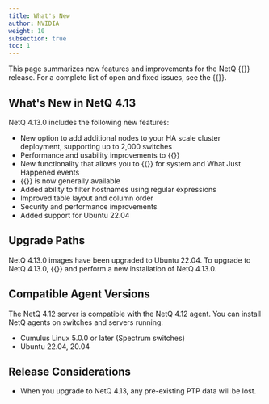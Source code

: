 ```yaml
---
title: What's New
author: NVIDIA
weight: 10
subsection: true
toc: 1
---
```


This page summarizes new features and improvements for the NetQ {{<version>}} release. For a complete list of open and fixed issues, see the {{<link title="NVIDIA NetQ 4.13 Release Notes" text="release notes">}}.

## What's New in NetQ 4.13

NetQ 4.13.0 includes the following new features:

- New option to add additional nodes to your HA scale cluster deployment, supporting up to 2,000 switches
- Performance and usability improvements to {{<link title="Switches/#view-queue-lengths-as-histograms" text="queue length histograms">}}
- New functionality that allows you to {{<link title="Monitor Events/#create-event-filters" text="create and save filters">}} for system and What Just Happened events
- {{<link title="Interfaces/#compare-link-interfaces" text="Link health view">}} is now generally available
- Added ability to filter hostnames using regular expressions
- Improved table layout and column order
- Security and performance improvements
- Added support for Ubuntu 22.04


## Upgrade Paths

NetQ 4.13.0 images have been upgraded to Ubuntu 22.04. To upgrade to NetQ 4.13.0, {{<link title="Back Up and Restore NetQ" text="back up your NetQ data">}} and perform a new installation of NetQ 4.13.0.

## Compatible Agent Versions

The NetQ 4.12 server is compatible with the NetQ 4.12 agent. You can install NetQ agents on switches and servers running:

- Cumulus Linux 5.0.0 or later (Spectrum switches)
- Ubuntu 22.04, 20.04

## Release Considerations

- When you upgrade to NetQ 4.13, any pre-existing PTP data will be lost.